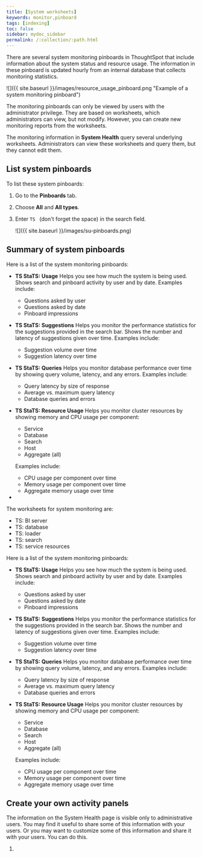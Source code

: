 ```yaml
---
title: [System worksheets]
keywords: monitor,pinboard
tags: [indexing]
toc: false
sidebar: mydoc_sidebar
permalink: /:collection/:path.html
---
```

There are several system monitoring pinboards in ThoughtSpot that include
information about the system status and resource usage. The information in these
pinboard is updated hourly from an internal database that collects monitoring
statistics.

 ![]({{ site.baseurl }}/images/resource_usage_pinboard.png "Example of a system monitoring pinboard")


 The monitoring pinboards can only be viewed by users with the administrator
 privilege. They are based on worksheets, which administrators can view, but not
 modify. However, you can create new monitoring reports from the
 worksheets.

 The monitoring information in **System Health** query several underlying
 worksheets. Administrators can view these worksheets and query them, but they
 cannot edit them.

## List system pinboards

To list these system pinboards:

1. Go to the **Pinboards** tab.
2. Choose **All** and **All types**.
3. Enter `TS ` (don't forget the space) in the search field.

   ![]({{ site.baseurl }}/images/su-pinboards.png)

## Summary of system pinboards

Here is a list of the system monitoring pinboards:

* **TS StaTS: Usage** Helps you see how much the system is being used. Shows search and pinboard activity by user and by date. Examples include:
  -   Questions asked by user
  -   Questions asked by date
  -   Pinboard impressions

* **TS StaTS: Suggestions** Helps you monitor the performance statistics for the suggestions provided in the search bar. Shows the number and latency of suggestions given over time. Examples include:
  -   Suggestion volume over time
  -   Suggestion latency over time

- **TS StaTS: Queries** Helps you monitor database performance over time by showing query volume, latency, and any errors.  Examples include:
  -   Query latency by size of response
  -   Average vs. maximum query latency
  -   Database queries and errors

- **TS StaTS: Resource Usage** Helps you monitor cluster resources by showing memory and CPU usage per component:
  -   Service
  -   Database
  -   Search
  -   Host
  -   Aggregate (all)

  Examples include:

  -   CPU usage per component over time
  -   Memory usage per component over time
  -   Aggregate memory usage over time
-




The worksheets for system monitoring are:


-   TS: BI server
-   TS: database
-   TS: loader
-   TS: search
-   TS: service resources

Here is a list of the system monitoring pinboards:

* **TS StaTS: Usage** Helps you see how much the system is being used. Shows search and pinboard activity by user and by date. Examples include:
  -   Questions asked by user
  -   Questions asked by date
  -   Pinboard impressions

* **TS StaTS: Suggestions** Helps you monitor the performance statistics for the suggestions provided in the search bar. Shows the number and latency of suggestions given over time. Examples include:
  -   Suggestion volume over time
  -   Suggestion latency over time

- **TS StaTS: Queries** Helps you monitor database performance over time by showing query volume, latency, and any errors.  Examples include:
  -   Query latency by size of response
  -   Average vs. maximum query latency
  -   Database queries and errors

- **TS StaTS: Resource Usage** Helps you monitor cluster resources by showing memory and CPU usage per component:
  -   Service
  -   Database
  -   Search
  -   Host
  -   Aggregate (all)

  Examples include:

  -   CPU usage per component over time
  -   Memory usage per component over time
  -   Aggregate memory usage over time


## Create your own activity panels

The information on the  System Health page is visible only to administrative
users. You may find it useful to share some of this information with your users.
Or you may want to customize some of this information and share it with your
users. You can do this.

1.

